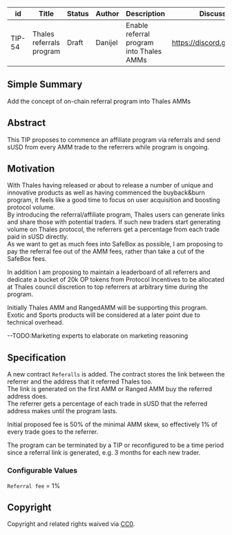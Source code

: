 | id | Title | Status | Author | Description | Discussions to | Created |
| ----------- | ----------- | ----------- | ----------- | ----------- | ----------- | ----------- |
| TIP-54 |  Thales referrals program | Draft | Danijel | Enable referral program into Thales AMMs | https://discord.gg/rPpPcMXSeU | 2022-05-26


## Simple Summary
Add the concept of on-chain referral program into Thales AMMs

## Abstract
This TIP proposes to commence an affiliate program via referrals and send sUSD from every AMM trade to the referrers while program is ongoing.

## Motivation
With Thales having released or about to release a number of unique and innovative products as well as having commenced the buyback&burn program, it feels like a good time to focus on user acquisition and boosting protocol volume.  
By introducing the referral/affiliate program, Thales users can generate links and share those with potential traders. If such new traders start generating volume on Thales protocol, the referrers get a percentage from each trade paid in sUSD directly.  
As we want to get as much fees into SafeBox as possible, I am proposing to pay the referral fee out of the AMM fees, rather than take a cut of the SafeBox fees.    

In addition I am proposing to maintain a leaderboard of all referrers and dedicate a bucket of 20k OP tokens from Protocol Incentives to be allocated at Thales council discretion to top referrers at arbitrary time during the program.  

Initially Thales AMM and RangedAMM will be supporting this program. Exotic and Sports products will be considered at a later point due to technical overhead.      

--TODO:Marketing experts to elaborate on marketing reasoning 

## Specification
A new contract `Referalls` is added. The contract stores the link between the referrer and the address that it referred Thales too.  
The link is generated on the first AMM or Ranged AMM buy the referred address does.  
The referrer gets a percentage of each trade in sUSD that the referred address makes until the program lasts.  

Initial proposed fee is 50% of the minimal AMM skew, so effectively 1% of every trade goes to the referrer.  

The program can be terminated by a TIP or reconfigured to be a time period since a referral link is generated, e.g. 3 months for each new trader.  

### Configurable Values

`Referral fee` = 1% 


## Copyright
Copyright and related rights waived via [CC0](https://creativecommons.org/publicdomain/zero/1.0/).

